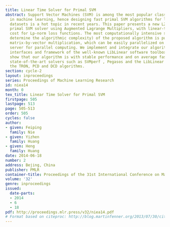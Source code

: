 ```yaml
---
title: Linear Time Solver for Primal SVM
abstract: Support Vector Machines (SVM) is among the most popular classification techniques
  in machine learning, hence designing fast primal SVM algorithms for large-scale
  datasets is a hot topic in recent years. This paper presents a new L2-norm regularized
  primal SVM solver using Augmented Lagrange Multipliers, with linear-time computational
  cost for Lp-norm loss functions. The most computationally intensive steps (that
  determine the algorithmic complexity) of the proposed algorithm is purely and simply
  matrix-by-vector multiplication, which can be easily parallelized on a multi-core
  server for parallel computing. We implement and integrate our algorithm into the
  interfaces and framework of the well-known LibLinear software toolbox. Experiments
  show that our algorithm is with stable performance and on average faster than the
  state-of-the-art solvers such as SVMperf , Pegasos and the LibLinear that integrates
  the TRON, PCD and DCD algorithms.
section: cycle-2
layout: inproceedings
series: Proceedings of Machine Learning Research
id: niea14
month: 0
tex_title: Linear Time Solver for Primal SVM
firstpage: 505
lastpage: 513
page: 505-513
order: 505
cycles: false
author:
- given: Feiping
  family: Nie
- given: Yizhen
  family: Huang
- given: Heng
  family: Huang
date: 2014-06-18
number: 2
address: Bejing, China
publisher: PMLR
container-title: Proceedings of the 31st International Conference on Machine Learning
volume: '32'
genre: inproceedings
issued:
  date-parts:
  - 2014
  - 6
  - 18
pdf: http://proceedings.mlr.press/v32/niea14.pdf
# Format based on citeproc: http://blog.martinfenner.org/2013/07/30/citeproc-yaml-for-bibliographies/
---
```

